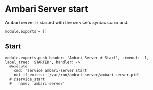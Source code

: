 
# Ambari Server start

Ambari server is started with the service's syntax command.

    module.exports = []

## Start

    module.exports.push header: 'Ambari Server # Start', timeout: -1, label_true: 'STARTED', handler: ->
      @execute
        cmd: 'service ambari-server start'
        not_if_exists: '/var/run/ambari-server/ambari-server.pid'
      # @service_start
      #   name: 'ambari-server'
